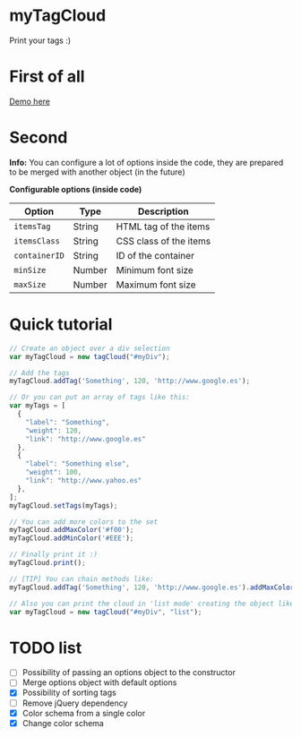 # myTagCloud
Print your tags :)

# First of all
[Demo here](http://naoxink.hol.es/myTagCloud/)

# Second
**Info:** You can configure a lot of options inside the code, they are prepared to be merged with another object (in the future)

**Configurable options (inside code)**

Option|Type|Description
---|---|---
`itemsTag`|String|HTML tag of the items
`itemsClass`|String|CSS class of the items
`containerID`|String|ID of the container
`minSize`|Number|Minimum font size
`maxSize`|Number|Maximum font size

# Quick tutorial
```javascript
// Create an object over a div selection
var myTagCloud = new tagCloud("#myDiv");

// Add the tags
myTagCloud.addTag('Something', 120, 'http://www.google.es');

// Or you can put an array of tags like this:
var myTags = [
  {
  	"label": "Something",
  	"weight": 120,
  	"link": "http://www.google.es"
  },
  {
  	"label": "Something else",
  	"weight": 100,
  	"link": "http://www.yahoo.es"
  },
];
myTagCloud.setTags(myTags);

// You can add more colors to the set
myTagCloud.addMaxColor('#f00');
myTagCloud.addMinColor('#EEE');

// Finally print it :)
myTagCloud.print();

// [TIP] You can chain methods like:
myTagCloud.addTag('Something', 120, 'http://www.google.es').addMaxColor('#F00').print();

// Also you can print the cloud in 'list mode' creating the object like:
var myTagCloud = new tagCloud("#myDiv", "list");
```
# TODO list
- [ ] Possibility of passing an options object to the constructor
- [ ] Merge options object with default options
- [x] Possibility of sorting tags
- [ ] Remove jQuery dependency
- [x] Color schema from a single color
- [x] Change color schema
